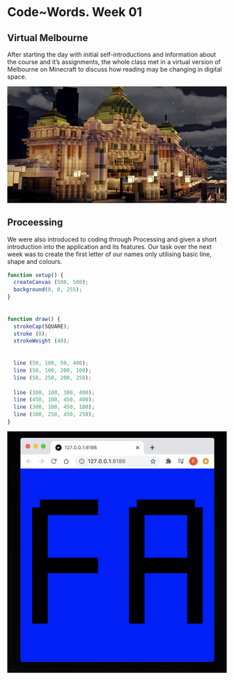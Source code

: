 # Code~Words. Week 01
## Virtual Melbourne 
After starting the day with initial self-introductions and information about the course and it’s assignments, the whole class met in a virtual version of Melbourne on Minecraft to discuss how reading may be changing in digital space. 

![](_0a4d4194-b830-48e8-af68-69cf943c9883.preview.jpg)

## Proceessing
We were also introduced to coding through Processing and given a short introduction into the application and its features. Our task over the next week was to create the first letter of our names only utilising basic line, shape and colours.

```javascript 
function setup() {
  createCanvas (500, 500);
  background(0, 0, 255);
}


function draw() {
  strokeCap(SQUARE); 
  stroke (0);
  strokeWeight (40);


  line (50, 100, 50, 400);
  line (50, 100, 200, 100);
  line (50, 250, 200, 250);

  line (300, 100, 300, 400);
  line (450, 100, 450, 400);
  line (300, 100, 450, 100);
  line (300, 250, 450, 250);
}
```
<img src="FAInitialSketch.png" width="600">
